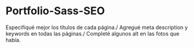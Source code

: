 # Portfolio-Sass-SEO
Especifiqué mejor los títulos de cada página./
Agregué meta description y keywords en todas las páginas./ 
Completé algunos alt en las fotos que había.
